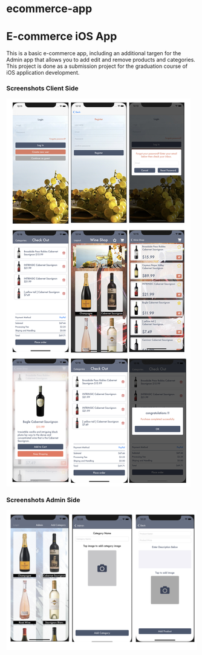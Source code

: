 # ecommerce-app

<h1>E-commerce iOS App</h1>

This is a basic e-commerce app, including an additional targen for the Admin app that allows you to add edit and remove products and categories. This project is done as a submission project for the graduation course of iOS application development.

<h3>Screenshots Client Side</h3>

<img src="https://raw.githubusercontent.com/avi-aminov/ecommerce-app/main/images_helper/shop.jpg" alt="Screens" style="max-width:100%;">

<br>

<h3>Screenshots Admin Side</h3>

<img src="https://raw.githubusercontent.com/avi-aminov/ecommerce-app/main/images_helper/admin.jpg" alt="Screens" style="max-width:100%;">

